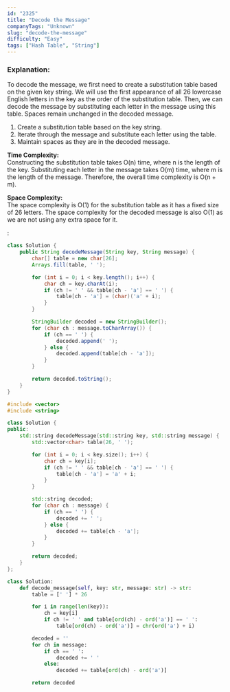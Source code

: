 ```yaml
---
id: "2325"
title: "Decode the Message"
companyTags: "Unknown"
slug: "decode-the-message"
difficulty: "Easy"
tags: ["Hash Table", "String"]
---
```


### Explanation:
To decode the message, we first need to create a substitution table based on the given key string. We will use the first appearance of all 26 lowercase English letters in the key as the order of the substitution table. Then, we can decode the message by substituting each letter in the message using this table. Spaces remain unchanged in the decoded message.

1. Create a substitution table based on the key string.
2. Iterate through the message and substitute each letter using the table.
3. Maintain spaces as they are in the decoded message.

**Time Complexity:**  
Constructing the substitution table takes O(n) time, where n is the length of the key. Substituting each letter in the message takes O(m) time, where m is the length of the message. Therefore, the overall time complexity is O(n + m).

**Space Complexity:**  
The space complexity is O(1) for the substitution table as it has a fixed size of 26 letters. The space complexity for the decoded message is also O(1) as we are not using any extra space for it.

:

```java
class Solution {
    public String decodeMessage(String key, String message) {
        char[] table = new char[26];
        Arrays.fill(table, ' ');

        for (int i = 0; i < key.length(); i++) {
            char ch = key.charAt(i);
            if (ch != ' ' && table[ch - 'a'] == ' ') {
                table[ch - 'a'] = (char)('a' + i);
            }
        }

        StringBuilder decoded = new StringBuilder();
        for (char ch : message.toCharArray()) {
            if (ch == ' ') {
                decoded.append(' ');
            } else {
                decoded.append(table[ch - 'a']);
            }
        }

        return decoded.toString();
    }
}
```

```cpp
#include <vector>
#include <string>

class Solution {
public:
    std::string decodeMessage(std::string key, std::string message) {
        std::vector<char> table(26, ' ');

        for (int i = 0; i < key.size(); i++) {
            char ch = key[i];
            if (ch != ' ' && table[ch - 'a'] == ' ') {
                table[ch - 'a'] = 'a' + i;
            }
        }

        std::string decoded;
        for (char ch : message) {
            if (ch == ' ') {
                decoded += ' ';
            } else {
                decoded += table[ch - 'a'];
            }
        }

        return decoded;
    }
};
```

```python
class Solution:
    def decode_message(self, key: str, message: str) -> str:
        table = [' '] * 26

        for i in range(len(key)):
            ch = key[i]
            if ch != ' ' and table[ord(ch) - ord('a')] == ' ':
                table[ord(ch) - ord('a')] = chr(ord('a') + i)

        decoded = ''
        for ch in message:
            if ch == ' ':
                decoded += ' '
            else:
                decoded += table[ord(ch) - ord('a')]

        return decoded
```